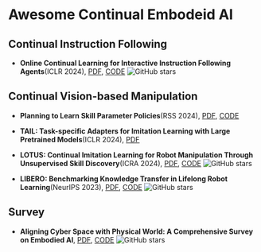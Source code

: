 # Awesome Continual Embodeid AI


## Continual Instruction Following
- **Online Continual Learning for Interactive Instruction Following Agents**(ICLR 2024), [PDF](https://openreview.net/pdf?id=7M0EzjugaN), [CODE](https://github.com/snumprlab/cl-alfred?tab=readme-ov-file) ![GitHub stars](https://img.shields.io/github/stars/snumprlab/cl-alfred?tab=readme-ov-file)

## Continual Vision-based Manipulation
- **Planning to Learn Skill Parameter Policies**(RSS 2024), [PDF](https://arxiv.org/pdf/2402.15025.pdf), [CODE](https://github.com/bdaiinstitute/predicators/tree/planning-to-practice-ees)

- **TAIL: Task-specific Adapters for Imitation Learning with Large Pretrained Models**(ICLR 2024), [PDF](https://arxiv.org/abs/2310.05905)
- **LOTUS: Continual Imitation Learning for Robot Manipulation Through Unsupervised Skill Discovery**(ICRA 2024), [PDF](https://arxiv.org/abs/2311.02058), [CODE](https://github.com/UT-Austin-RPL/Lotus) ![GitHub stars](https://img.shields.io/github/stars/UT-Austin-RPL/Lotus)

- **LIBERO: Benchmarking Knowledge Transfer in Lifelong Robot Learning**(NeurIPS 2023), [PDF](https://arxiv.org/abs/2311.02058), [CODE](https://github.com/Lifelong-Robot-Learning/LIBERO) ![GitHub stars](https://img.shields.io/github/stars/Lifelong-Robot-Learning/LIBERO)


## Survey
- **Aligning Cyber Space with Physical World: A Comprehensive Survey on Embodied AI**, [PDF](https://arxiv.org/pdf/2306.03310.pdf), [CODE](https://github.com/HCPLab-SYSU/Embodied_AI_Paper_List) ![GitHub stars](https://img.shields.io/github/stars/HCPLab-SYSU/Embodied_AI_Paper_List)
